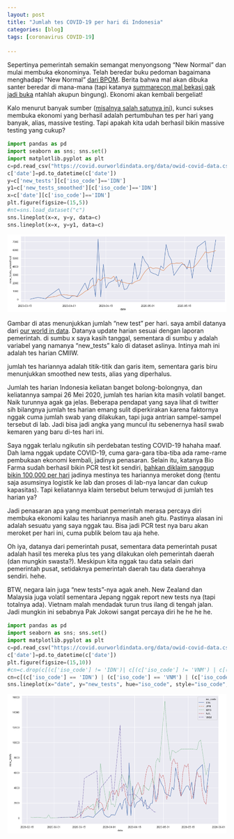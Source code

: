 ```yaml
---
layout: post
title: "Jumlah tes COVID-19 per hari di Indonesia"
categories: [blog]
tags: [coronavirus COVID-19]

---
```


Sepertinya pemerintah semakin semangat menyongsong “New Normal” dan mulai membuka ekonominya. Telah beredar buku pedoman bagaimana menghadapi “New Normal” [dari BPOM](https://investor.id/lifestyle/bpom-menerbitkan-buku-panduan-lengkap-covid19). Berita bahwa mal akan dibuka santer beredar di mana-mana (tapi katanya [summarecon mal bekasi gak jadi buka](https://metro.tempo.co/read/1346375/ini-agenda-presiden-jokowi-ke-bekasi-siang-ini-bukan-buka-mal) ntahlah akupun bingung). Ekonomi akan kembali bergeliat!

Kalo menurut banyak sumber ([misalnya salah satunya ini](https://www.abc.net.au/indonesian/2020-05-27/who-mengatakan-gelombang-pertama-covid-19-masih-tinggi/12291202)), kunci sukses membuka ekonomi yang berhasil adalah pertumbuhan tes per hari yang banyak, alias, massive testing. Tapi apakah kita udah berhasil bikin massive testing yang cukup?


```python
import pandas as pd
import seaborn as sns; sns.set()
import matplotlib.pyplot as plt
c=pd.read_csv("https://covid.ourworldindata.org/data/owid-covid-data.csv")
c['date']=pd.to_datetime(c['date'])
y=c['new_tests'][c['iso_code']=='IDN']
y1=c['new_tests_smoothed'][c['iso_code']=='IDN']
x=c['date'][c['iso_code']=='IDN']
plt.figure(figsize=(15,5))
#nt=sns.load_dataset("c")
sns.lineplot(x=x, y=y, data=c)
sns.lineplot(x=x, y=y1, data=c)
```

![png](/images/output_1_1.png)

Gambar di atas menunjukkan jumlah “new test” per hari. saya ambil datanya dari [our world in data](https://ourworldindata.org/coronavirus-data). Datanya update harian sesuai dengan laporan pemerintah. di sumbu x saya kasih tanggal, sementara di sumbu y adalah variabel yang namanya “new_tests” kalo di dataset aslinya. Intinya mah ini adalah tes harian CMIIW.

jumlah tes hariannya adalah titik-titik dan garis item, sementara garis biru menunjukkan smoothed new tests, alias yang diperhalus.

Jumlah tes harian Indonesia keliatan banget bolong-bolongnya, dan keliatannya sampai 26 Mei 2020, jumlah tes harian kita masih volatil banget. Naik turunnya agak ga jelas. Beberapa pendapat yang saya lihat di twitter sih bilangnya jumlah tes harian emang sulit diperkirakan karena faktornya nggak cuma jumlah swab yang dilakukan, tapi juga antrian sampel-sampel tersebut di lab. Jadi bisa jadi angka yang muncul itu sebenernya hasil swab kemaren yang baru di-tes hari ini.

Saya nggak terlalu ngikutin sih perdebatan testing COVID-19 hahaha maaf. Dah lama nggak update COVID-19, cuma gara-gara tiba-tiba ada rame-rame pembukaan ekonomi kembali, jadinya penasaran. Selain itu, katanya Bio Farma sudah berhasil bikin PCR test kit sendiri, [bahkan diklaim sanggup bikin 100,000 per hari](https://tirto.id/jokowi-klaim-indonesia-produksi-alat-rapid-tes-pcr-100-ribu-hari-fzhZ) jadinya mestinya tes hariannya meroket dong (tentu saja asumsinya logistik ke lab dan proses di lab-nya lancar dan cukup kapasitas). Tapi keliatannya klaim tersebut belum terwujud di jumlah tes harian ya?

Jadi penasaran apa yang membuat pemerintah merasa percaya diri membuka ekonomi kalau tes hariannya masih aneh gitu. Pastinya alasan ini adalah sesuatu yang saya nggak tau. Bisa jadi PCR test nya baru akan meroket per hari ini, cuma publik belom tau aja hehe.

Oh iya, datanya dari pemerintah pusat, sementara data pemerintah pusat adalah hasil tes mereka plus tes yang dilakukan oleh pemerintah daerah (dan mungkin swasta?). Meskipun kita nggak tau data selain dari pemerintah pusat, setidaknya pemerintah daerah tau data daerahnya sendiri. hehe.

BTW, negara lain juga “new tests”-nya agak aneh. New Zealand dan Malaysia juga volatil sementara Jepang nggak report new tests nya (tapi totalnya ada). Vietnam malah mendadak turun trus ilang di tengah jalan. Jadi mungkin ini sebabnya Pak Jokowi sangat percaya diri he he he he.


```python
import pandas as pd
import seaborn as sns; sns.set()
import matplotlib.pyplot as plt
c=pd.read_csv("https://covid.ourworldindata.org/data/owid-covid-data.csv")
c['date']=pd.to_datetime(c['date'])
plt.figure(figsize=(15,10))
#cn=c.drop(c[(c['iso_code'] != 'IDN')| c[(c['iso_code'] != 'VNM') | c[(c['iso_code'] != 'SGP') | c[(c['iso_code'] != 'AUS') | c[(c['iso_code'] != 'MYS')].index)
cn=c[(c['iso_code'] == 'IDN') | (c['iso_code'] == 'VNM') | (c['iso_code'] == 'MYS') | (c['iso_code'] == 'JPN') | (c['iso_code'] == 'NZL')]
sns.lineplot(x="date", y="new_tests", hue="iso_code", style="iso_code",data=cn)
```


![png](/images/output_3_1.png)
